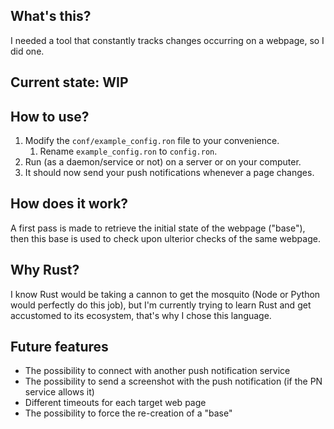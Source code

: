 ## What's this?
I needed a tool that constantly tracks changes occurring on a webpage, so I did one.


## Current state: WIP

## How to use?
1. Modify the `conf/example_config.ron` file to your convenience.
   1. Rename `example_config.ron` to `config.ron`.
2. Run (as a daemon/service or not) on a server or on your computer.
3. It should now send your push notifications whenever a page changes.

## How does it work?
A first pass is made to retrieve the initial state of the webpage ("base"), then this base is used to check upon ulterior checks of the same webpage.

## Why Rust?
I know Rust would be taking a cannon to get the mosquito (Node or Python would perfectly do this job), but I'm currently trying to learn Rust and get accustomed to its ecosystem, that's why I chose this language.

## Future features
* The possibility to connect with another push notification service
* The possibility to send a screenshot with the push notification (if the PN service allows it)
* Different timeouts for each target web page
* The possibility to force the re-creation of a "base"